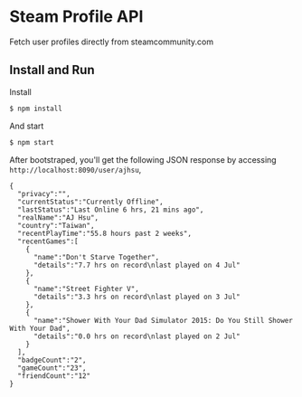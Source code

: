 # Steam Profile API
Fetch user profiles directly from steamcommunity.com

## Install and Run

Install
```bash
$ npm install
```

And start
```bash
$ npm start
```

After bootstraped, you'll get the following JSON response by accessing `http://localhost:8090/user/ajhsu`,
```
{
  "privacy":"",
  "currentStatus":"Currently Offline",
  "lastStatus":"Last Online 6 hrs, 21 mins ago",
  "realName":"AJ Hsu",
  "country":"Taiwan",
  "recentPlayTime":"55.8 hours past 2 weeks",
  "recentGames":[
    {
      "name":"Don't Starve Together",
      "details":"7.7 hrs on record\nlast played on 4 Jul"
    },
    {
      "name":"Street Fighter V",
      "details":"3.3 hrs on record\nlast played on 3 Jul"
    },
    {
      "name":"Shower With Your Dad Simulator 2015: Do You Still Shower With Your Dad",
      "details":"0.0 hrs on record\nlast played on 2 Jul"
    }
  ],
  "badgeCount":"2",
  "gameCount":"23",
  "friendCount":"12"
}
```
